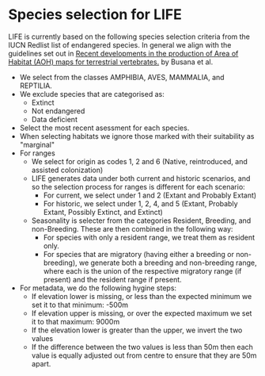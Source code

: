 # Species selection for LIFE

LIFE is currently based on the following species selection criteria from the IUCN Redlist list of endangered species. In general we align with the guidelines set out in [Recent developments in the production of Area of Habitat (AOH) maps for terrestrial vertebrates.]() by Busana et al.

* We select from the classes AMPHIBIA, AVES, MAMMALIA, and REPTILIA.
* We exclude species that are categorised as:
    * Extinct
    * Not endangered
    * Data deficient
* Select the most recent asessment for each species.
* When selecting habitats we ignore those marked with their suitability as "marginal"
* For ranges
    * We select for origin as codes 1, 2 and 6 (Native, reintroduced, and assisted colonization)
    * LIFE generates data under both current and historic scenarios, and so the selection process for ranges is different for each scenario:
        * For current, we select under 1 and 2 (Extant and Probably Extant)
        * For historic, we select under 1, 2, 4, and 5 (Extant, Probably Extant, Possibly Extinct, and Extinct)
    * Seasonality is selecter from the categories Resident, Breeding, and non-Breeding. These are then combined in the following way:
        * For species with only a resident range, we treat them as resident only.
        * For species that are migratory (having either a breeding or non-breeding), we generate both a breeding and non-breeding range, where each is the union of the respective migratory range (if present) and the resident range if present.
* For metadata, we do the following hygine steps:
    * If elevation lower is missing, or less than the expected minimum we set it to that minimum: -500m
    * If elevation upper is missing, or over the expected maximum we set it to that maximum: 9000m
    * If the elevation lower is greater than the upper, we invert the two values
    * If the difference between the two values is less than 50m then each value is equally adjusted out from centre to ensure that they are 50m apart.

